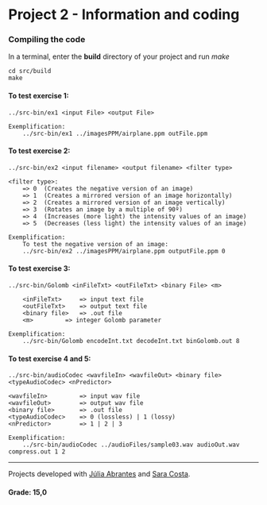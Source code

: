 # Project 2 - Information and coding

### Compiling the code

In a terminal, enter the **build** directory of your project and run _make_ 

```
cd src/build
make
```

#### To test exercise 1:

```
../src-bin/ex1 <input File> <output File> 

Exemplification: 
	../src-bin/ex1 ../imagesPPM/airplane.ppm outFile.ppm
```

#### To test exercise 2:

```
../src-bin/ex2 <input filename> <output filename> <filter type>

<filter type>: 
	=> 0  (Creates the negative version of an image)
	=> 1  (Creates a mirrored version of an image horizontally)
	=> 2  (Creates a mirrored version of an image vertically)
	=> 3  (Rotates an image by a multiple of 90º)
	=> 4  (Increases (more light) the intensity values of an image)
	=> 5  (Decreases (less light) the intensity values of an image)

Exemplification:
	To test the negative version of an image: 
	../src-bin/ex2 ../imagesPPM/airplane.ppm outputFile.ppm 0
```

#### To test exercise 3:	

```
../src-bin/Golomb <inFileTxt> <outFileTxt> <binary File> <m> 

	<inFileTxt> 	=> input text file
	<outFileTxt> 	=> output text file
	<binary file> 	=> .out file 
	<m> 		=> integer Golomb parameter

Exemplification:
	../src-bin/Golomb encodeInt.txt decodeInt.txt binGolomb.out 8
```		

#### To test exercise 4 and 5:

```
../src-bin/audioCodec <wavfileIn> <wavfileOut> <binary file> <typeAudioCodec> <nPredictor>

<wavfileIn> 		=> input wav file
<wavfileOut> 		=> output wav file
<binary file>		=> .out file
<typeAudioCodec>	=> 0 (lossless) | 1 (lossy)
<nPredictor>		=> 1 | 2 | 3

Exemplification:
	../src-bin/audioCodec ../audioFiles/sample03.wav audioOut.wav compress.out 1 2
```
	
*** 
	
Projects developed with [Júlia Abrantes](https://github.com/JuliaAbrantes) and [Sara Costa](https://github.com/saracarolina80).
	
#### Grade: 15,0
